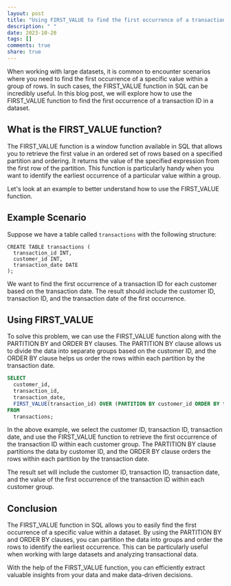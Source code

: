 ```yaml
---
layout: post
title: "Using FIRST_VALUE to find the first occurrence of a transaction ID in a dataset"
description: " "
date: 2023-10-20
tags: []
comments: true
share: true
---
```


When working with large datasets, it is common to encounter scenarios where you need to find the first occurrence of a specific value within a group of rows. In such cases, the FIRST_VALUE function in SQL can be incredibly useful. In this blog post, we will explore how to use the FIRST_VALUE function to find the first occurrence of a transaction ID in a dataset.

## What is the FIRST_VALUE function?

The FIRST_VALUE function is a window function available in SQL that allows you to retrieve the first value in an ordered set of rows based on a specified partition and ordering. It returns the value of the specified expression from the first row of the partition. This function is particularly handy when you want to identify the earliest occurrence of a particular value within a group.

Let's look at an example to better understand how to use the FIRST_VALUE function.

## Example Scenario

Suppose we have a table called `transactions` with the following structure:

```
CREATE TABLE transactions (
  transaction_id INT,
  customer_id INT,
  transaction_date DATE
);
```

We want to find the first occurrence of a transaction ID for each customer based on the transaction date. The result should include the customer ID, transaction ID, and the transaction date of the first occurrence.

## Using FIRST_VALUE

To solve this problem, we can use the FIRST_VALUE function along with the PARTITION BY and ORDER BY clauses. The PARTITION BY clause allows us to divide the data into separate groups based on the customer ID, and the ORDER BY clause helps us order the rows within each partition by the transaction date.

```sql
SELECT
  customer_id,
  transaction_id,
  transaction_date,
  FIRST_VALUE(transaction_id) OVER (PARTITION BY customer_id ORDER BY transaction_date) AS first_occurrence
FROM
  transactions;
```

In the above example, we select the customer ID, transaction ID, transaction date, and use the FIRST_VALUE function to retrieve the first occurrence of the transaction ID within each customer group. The PARTITION BY clause partitions the data by customer ID, and the ORDER BY clause orders the rows within each partition by the transaction date.

The result set will include the customer ID, transaction ID, transaction date, and the value of the first occurrence of the transaction ID within each customer group.

## Conclusion

The FIRST_VALUE function in SQL allows you to easily find the first occurrence of a specific value within a dataset. By using the PARTITION BY and ORDER BY clauses, you can partition the data into groups and order the rows to identify the earliest occurrence. This can be particularly useful when working with large datasets and analyzing transactional data.

With the help of the FIRST_VALUE function, you can efficiently extract valuable insights from your data and make data-driven decisions.